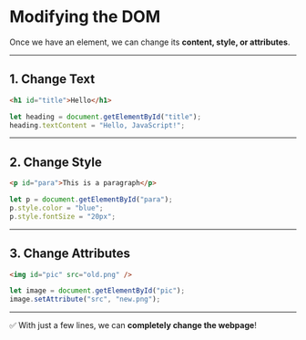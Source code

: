 # Modifying the DOM

Once we have an element, we can change its **content, style, or attributes**.

---

## 1. Change Text
```html
<h1 id="title">Hello</h1>
````

```js
let heading = document.getElementById("title");
heading.textContent = "Hello, JavaScript!";
```

---

## 2. Change Style

```html
<p id="para">This is a paragraph</p>
```

```js
let p = document.getElementById("para");
p.style.color = "blue";
p.style.fontSize = "20px";
```

---

## 3. Change Attributes

```html
<img id="pic" src="old.png" />
```

```js
let image = document.getElementById("pic");
image.setAttribute("src", "new.png");
```

---

✅ With just a few lines, we can **completely change the webpage**!